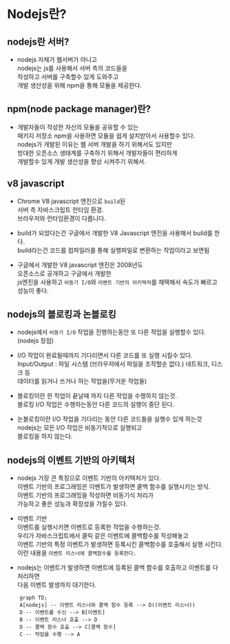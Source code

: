 # Nodejs란?

## nodejs란 서버?
- nodejs 자체가 웹서버가 아니고<br>
nodejs는 js를 사용해서 서버 측의 코드들을<br>
작성하고 서버를 구축할수 있게 도와주고<br>
개발 생산성을 위해 npm을 통해 모듈을 제공한다.

## npm(node package manager)란?
- 개발자들이 작성한 자신의 모듈을 공유할 수 있는 <br>
패키지 저장소 npm을 사용하면 모듈을 쉽게 설치받아서 사용할수 있다.<br>
nodejs가 개발된 이유는 웹 서버 개발을 하기 위해서도 있지만<br>
방대한 오픈소스 생태계를 구축하기 위해서 개발자들이 편리하게<br>
개발할수 있게 개발 생산성을 향상 시켜주기 위해서.

## v8 javascript
- Chrome V8 javascript 엔진으로 `build`된
<br> 서버 측 자바스크립트 런타임 환경.<br>
브라우저와 런타임환경이 다릅니다.

- build가 되었다는건 구글에서 개발한 V8 Javascript 엔진을 사용해서 build를 한다.<br>
build라는건 코드를 컴파일러를 통해 실행파일로 변환하는 작업이라고 보면됨

- 구글에서 개발한 V8 javascript 엔진은 2008년도<br>
오픈소스로 공개하고 구글에서 개발한<br>
js엔진을 사용하고 `비동기 I/O`와 `이벤트 기반의 아키텍처`를 채택해서 속도가 빠르고 성능이 좋다.

## nodejs의 블로킹과 논블로킹
- nodejs에서 `비동기 I/O` 작업을 진행하는동안 또 다른 작업을 실행할수 있다.(nodejs 장점)
- I/O 작업이 완료될때까지 기다리면서 다른 코드를 또 실행 시킬수 있다.<br>
Input/Output : 파일 시스템 (브라우저에서 파일을 조작할순 없다.) 네트워크, 디스크 등<br>
데이터를 읽거나 쓰거나 하는 작업을(무거운 작업들)

- 블로킹이란 한 작업이 끝날때 까지 다른 작업을 수행하지 않는것.<br>
 블로킹 I/O 작업은 수행하는동안 다른 코드의 실행이 중단 된다.
- 논블로킹이란 I/O 작업을 기다리는 동안 다른 코드들을 실행수 있게 하는것 <br>
nodejs는 모든 I/O 작업은 비동기적으로 실행되고<br>
블로킹을 하지 않는다.

## nodejs의 이벤트 기반의 아키텍처
- nodejs 가장 큰 특징으로 이벤트 기반의 아키텍처가 있다.<br>
이벤트 기반의 프로그래밍은 이벤트가 발생하면 콜백 함수를 실행시키는 방식.<br>
이벤트 기반의 프로그래밍을 작성하면 비동기식 처리가<br>
가능하고 좋은 성능과 확장성을 가질수 있다.

- 이벤트 기반
<br>이벤트를 실행시키면 이벤트로 등록한 작업을 수행하는것.
<br>우리가 자바스크립트에서 클릭 같은 이벤트에 콜백함수를 작성해놓고
<br>이벤트 기반의 특정 이벤트가 발생하면 등록시킨 콜백함수를 호출해서 실행 시킨다.
<br>이런 내용을 `이벤트 리스너에 콜백함수를 등록한다.`

- nodejs는 이벤트가 발생하면 이벤트에 등록된 콜백 함수를 호출하고 이벤트를 다 처리하면<br>
다음 이벤트 발생까지 대기한다.

```mermaid
    graph TD;
    A[nodejs] -- 이벤트 리스너와 콜백 함수 등록 --> D((이벤트 리스너))
    D -- 이벤트를 수신 --> B[이벤트]
    B -- 이벤트 리스너 호출 --> D
    D -- 콜백 함수 호출 --> C[콜백 함수]
    C -- 작업을 수행 --> A
```
